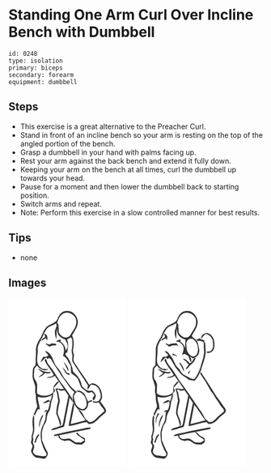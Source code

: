 # Standing One Arm Curl Over Incline Bench with Dumbbell
> 

``` 
id: 0248 
type: isolation 
primary: biceps 
secondary: forearm 
equipment: dumbbell 
``` 

## Steps

 - This exercise is a great alternative to the Preacher Curl.
 - Stand in front of an incline bench so your arm is resting on the top of the angled portion of the bench.
 - Grasp a dumbbell in your hand with palms facing up.
 - Rest your arm against the back bench and extend it fully down.
 - Keeping your arm on the bench at all times, curl the dumbbell up towards your head.
 - Pause for a moment and then lower the dumbbell back to starting position.
 - Switch arms and repeat.
 - Note: Perform this exercise in a slow controlled manner for best results.

## Tips

 - none

## Images

<svg width="175pt" height="250pt" viewBox="0 0 175 250" xmlns="http://www.w3.org/2000/svg">
  <g fill="#FFF">
    <path d="M0 0h175v250H0V0m80.11 21.27c-3.82 2.34-6.1 6.35-7.44 10.51-3.58 7.15-13.01 7.03-17.6 13.15-4.07 4.76-5.08 11.2-8.65 16.26-3.2 4.99-6.09 10.73-5.67 16.82.08 4.42-.07 8.85-.61 13.24.6 2.95.25 5.93-.31 8.85-1.12 1.3-2.47 2.47-3.26 4.01-.74 4.56-1.02 9.23-.86 13.85.84 4.45 2.82 8.6 3.89 13 .62 3.62-.83 7.4.46 10.93 1.22 3.5.25 7.3 1.02 10.89.33 2.84 1.46 5.56 1.64 8.41-1.69 4.08-3.93 7.94-5.48 12.1 1.11.45 2.27.8 3.42 1.15l-1.48-.59c1.36-3.13 2.91-6.16 4.75-9.04.81.3 1.62.6 2.43.89-.09-6.52-2.93-12.57-2.97-19.06 7.06 1.97 14.95 1.63 21.16-2.58-.61 3.13-1.3 6.25-2.47 9.23-1.03-.64-2.07-1.29-3.11-1.91-2.32 1.23-4.65 2.45-6.85 3.9-.32.24-.96.73-1.28.98 3.86.12 7.43-1.26 10.79-3.03-.77 4.68-1.24 9.51-3.4 13.81l-3.05-.66a82.5 82.5 0 0 0-2.45 3.44l4.35-2.43c-1.79 2.93-1.93 6.27-2.06 9.58-.26 6.98-5.43 12.4-6.57 19.17-1.55 5.65-.28 11.5.15 17.21 2.1 5.41 3.45 11.29 7.05 15.97 1.34 1.57.8 5.32-1.72 5.24-4.33.47-8.67-.57-12.93-1.25-2.62-1.13-5.76-3.95-4.27-7.09 1.06-3.05 2.35-6.66.23-9.57-1.53-1.99-.38-4.47-.06-6.65-.68-2.25-1.25-4.67-.24-6.93 2.69-6.72 1.29-14.03 1.28-21.05.01-2.74.74-5.72-.79-8.21-1.98 5.89-1.98 12.17-.99 18.24.85 4.74-.92 9.32-2.04 13.82.35 2.48.22 4.94-.56 7.34-.86 2.19 1.4 3.79 2 5.73.25 3.18-2.32 5.93-1.83 9.1 1.45 4.53 5.05 9.05 10.17 9.25 3.89-.06 8.52 2.85 11.83-.33 1.61-2.42 3.84-5.94 1.87-8.72-2.91-4.67-4.78-9.86-7.02-14.85-1.57-3.29-.61-7.04-1.14-10.53-.55-4.44 1.75-8.49 2.46-12.77 1.61-2.51 3.21-5.06 4.21-7.88.63-2.35.56-4.82 1.19-7.16.6-3.1 2.51-5.68 3.89-8.46 1.73-4.38 1.27-9.28 2.84-13.71 1.14-3.76 2.77-7.62 1.85-11.62l1.21 1.28c-.15-.51-.45-1.52-.6-2.02 3.73-1.01 2.17-5.01.51-7.14 3.04-2.66 5.47-5.89 7.99-9.02 2.27 3.65 4.76 7.15 7.16 10.72-2.89.46-5.82.32-8.62-.54-1.37-.57-2.7.14-3.87.79 1.63 3.32 2.82 6.89 3.04 10.61.07 3 1.76 5.95.69 8.93-1.75 5.5-2.5 11.36-2.43 17.09 2.08 5.49 4.54 10.9 5.31 16.8 1.74 1.04 1.39-1.81 1.58-2.79-.28-5.38-3.83-9.76-4.88-14.91.23-5.5 1.44-10.91 2.85-16.21 1.19-3.36-1.05-6.57-1.2-9.92-.2-3-1.06-5.97-2.99-8.34.77-.31 1.55-.59 2.34-.85 2.29 2.81 6.33 1.97 9.35 1.09 1.83 2.73 3.73 5.41 5.62 8.1-2.07 9.69-3.8 19.45-5.71 29.17-1.31 4.94-1.38 10.16-3.13 14.99-1.03.33-2.09.62-3.15.85-2.03.71-4 1.59-6.08 2.17-2.81.99-6.44 1.1-7.77 4.29 6.66-.5 12.78-3.54 19.17-5.25 2.16-7.23 2.8-14.78 4.6-22.1 1.12-7.09 2.79-14.08 3.89-21.18 1.36 2.2 2.75 4.38 4.37 6.41-.29-2.01-.02-4.29-1.32-6-4.14-6.16-8.16-12.41-12.73-18.26-6.98-8.6-11.68-18.8-18.78-27.31-2.28-3.36-5.62-6.69-5.78-10.9-.6-.48-1.21-.95-1.83-1.4-.23.7-.68 2.09-.9 2.79 3.49 7.55 9.36 13.69 13.26 20.95-2.47 3.21-7.04 2.82-10.58 3.94 4.3 1.46 8.59-.21 12.32-2.36 1.96 2.87 3.96 5.7 6.05 8.48l-2.43.08c-1.95 2.44-4.2 4.69-5.6 7.52-.43 2.56.09 5.17-.19 7.75-1.39 2.43-4.18 3.53-6.64 4.57-5.87 1.71-12.91 1.77-17.7-2.57-.16-4.48.42-8.95.25-13.43-.66-3.03-2.43-5.66-4.07-8.23-1.57-4.84-.11-9.93-.06-14.87 1.21-1.7 2.75-3.13 4.09-4.72 2.49 4.14 6.77 6.64 11.5 7.33 2.21-.19 4.18-1.32 6.21-2.12-2.17.13-4.35.3-6.53.4l-.13-1.68c-.41.43-1.21 1.29-1.61 1.72-4.27-1.81-8.3-5.34-9.08-10.12-1.25-6.25 1.01-12.52.45-18.81-.49-4.84 2.1-9.06 3.88-13.34l.99 1.2c.04-1.51.06-3.03.08-4.54l.69 1.02c2.83-5.56 4.73-11.73 8.92-16.49 3.58-3.58 9.12-3.9 12.87-7.28.22 1.41.46 2.81.72 4.2-1.11 2.98-2.52 5.97-2.69 9.18.13 3.57.92 7.12 2.29 10.42.44-5.47-.19-10.99 1.35-16.34-.13 3.32-.3 6.99 1.73 9.84 2.25 3.67 6.28 5.57 10.16 7.05 1.8 3.83 4.29 7.75 3.06 12.16-.84 1.44-1.65 2.89-2.48 4.34-.36-5.37-2.89-10.86-7.82-13.47.16-1.18.31-2.36.45-3.54-2.04.79-4.06 1.6-6.12 2.34-.08.39-.26 1.16-.34 1.54 4.49-1.13 8.24 2.69 10.27 6.27 1.36 4.7 1.35 9.94-.54 14.5 6.36 2.58 7.8 9.73 11.57 14.74.27 3.57.52 7.14.47 10.71 3.34 2.87 7.63 4.83 9.95 8.72 2.1 4.07 2.95 8.71 5.24 12.69 2.86 2.56 5.9 4.95 8.94 7.29 2.01 1.54 4.56-.05 6.61-.67 1.38 1.38 2.72 2.81 4.01 4.28-.28.76-.85 2.29-1.13 3.05l-.53-.34c-.32.81-.95 2.43-1.26 3.25.43.73.87 1.45 1.31 2.18 1.83-1.11 2.65-2.95 3.18-4.92 1.55-3.85-2.38-6.59-4.4-9.35-3.1.02-6.51.62-9.26-1.22-2.34-1.69-4.71-3.45-6.52-5.71-.88-2.4-1.13-5.01-2.2-7.34-2.18-5.8-6.94-10-11.14-14.33-.2-3.21-1.09-6.3-2.32-9.25-1.74-5.49-4.33-10.8-8.35-14.98-1.54-2.21.78-3.18 2.36-4.19.83-6.22 2.09-12.94-.36-18.95 1.9-.98 3.75-2.06 5.57-3.19.67 1.07 1.34 2.14 2.02 3.21.32 4.72.6 9.51-.52 14.16-.78 2.76-.23 5.58.6 8.26 1.09 3.72-1.54 7.95.84 11.35 7.1 11.73 15.51 22.59 22.38 34.48-.24 1.92-.84 3.84-.64 5.79.19-.01.57-.04.76-.06 1.47-2.37 2.86-4.8 4.4-7.14 3.13.44 6.56.83 8.89 3.24 3.31 2.71 4.3 7.06 5.28 11.02 1 3.72-.28 8.05-3.38 10.41-2.7.94-5.64.19-8.41.05-.55-.66-1.1-1.32-1.66-1.97-1.65.91-3.37 1.67-5.09 2.43-1.82-3.31-3.14-6.85-4.67-10.28-2.48-3.95-7.22-6.58-11.94-5.92a61.8 61.8 0 0 0 1.64 1.99c4.12-.23 7.03 3.16 9.55 5.93 2.4 4.04 3.63 8.85 3.22 13.55-.48 2.89-2.67 6.15-5.96 5.87-3.92-.23-7.28-3.17-9.51-6.23-1.68-4.06-3.26-8.31-3.47-12.74.52-2.28 2.14-4.05 3.42-5.93l.78 1.08c.11-.81.32-2.42.43-3.22l-1.46 1.02c-2.73-2.89-6.01-5.21-8.47-8.35-2.76-3.02-4.56-6.76-7.38-9.74-2.85-3-4.34-6.93-6.54-10.37-3.05-5.73-8.69-9.85-10.43-16.3-2.43-6.25-5.7-14.24-13.29-15.14 1.58 2.06 3.41 3.91 5.25 5.73-1.42 2.98-4.6 2.85-7.48 2.74-1.65 2.56-3.48 5.12-3.83 8.25 2.79-2.38 4.86-5.63 8.27-7.24.59.8 1.19 1.6 1.79 2.4 2.22-3.11 5.21-.38 6.34 2.03 4.05 7.4 9.1 14.18 13.55 21.33 3.16 5.13 7.23 9.6 10.4 14.72 2.54 4.2 6.16 7.55 9.66 10.93-3.66 4.21-2.22 9.84-2.43 14.89 1.14 1.09 2.21 2.23 3.28 3.39-.73-.5-2.18-1.5-2.91-2.01-1.38 6.6-2.88 13.17-3.94 19.83-.77 4.72-2.36 9.3-2.45 14.13 8.95-1.13 17.43-4.57 26.32-6.01 1.62 1.18 2.97 3.91 5.33 2.83 8.37-.77 12.44-8.97 18.75-13.33 2.42-2.03 6.32-4.46 4.46-8.15-2.16-4.22-5.17-8.04-8.18-11.72 1.54-2.64 3.17-5.5 2.69-8.68-.33-7.48-4.14-16.01-12.06-17.91-2.57-1.26-4.91.71-7.03 1.94-4.72-8.28-10.32-16.03-15.9-23.74-2.17-4.35-5.91-7.82-7.4-12.52-.56-3.01 1.56-5.97.46-8.94-.78-2.59-1.67-5.28-.94-8 1.5-6.59 1.42-13.77-1.57-19.95 3.69-6.9 9.5-13.7 8.36-22.08-.82-5.26-4.27-10.1-8.82-12.85-4.25-2.05-9.62-2.11-13.76.25M53.34 53.15c.17 1.67.59 3.29 1.14 4.87-1.86 1.64-5.37 2.69-5.21 5.65 2.02-1.34 4.11-2.58 6.18-3.83.55 1.15 1.12 2.31 1.7 3.45 1.43-3.81.52-8.78-3.81-10.14m2.15 14.18c.05.37.17 1.09.22 1.45 1.6 1.11 3.13 2.32 4.56 3.64 3.41-1.14 6.81-2.5 10.48-1.71l-.12-2.12c-2.91-.85-6.07-1.41-8.84.17-2.18 1.4-4.24-.77-6.3-1.43M81.83 94.9c2.13 4.81 4.87 9.33 6.87 14.2.13-1.73.42-3.61-.61-5.15-1.81-3.18-3.41-6.64-6.26-9.05m-1.71 8.27c1.39 2.56 2.84 5.08 4.27 7.61 1.16 2.57 4.37 2.87 6.64 4.02-.5-1.09-1.01-2.17-1.53-3.24-.67 0-2.03.02-2.7.03-1.95-3.03-3.64-6.3-6.68-8.42m-36.65 1.86c2.49 2.6 5.4 4.73 8.45 6.63-2.46 2.19-5.08 4.19-7.81 6.03 4.09-.76 7.7-3.04 10.28-6.3 2.88.83 5.99 1.29 8.62-.55-1.24-.95-2.68-.95-4.1-.54-2.81-.6-5.69-.98-8.38-2.01-2.31-1.19-4.55-2.52-7.06-3.26m6.12 69.66c-2.82 5.45-5.23 11.42-3.78 17.68.51-2.16.72-4.38 1.11-6.55.96-4.41 3.65-8.18 4.8-12.52-.71.46-1.42.93-2.13 1.39m60.28 19.46c-14.05 2.75-28.09 5.52-42.05 8.71-.06.5-.18 1.51-.23 2.02 2.08-.1 4.15-.35 6.21-.63.31 5.05 5.92 7.35 10.27 7.95.45-.12 1.34-.35 1.79-.46 6.26-2.25 10.17 5.53 16.12 5.67 2.33.02 4.73.39 7.02-.17 1.65-.99 3.17-2.22 4.43-3.66.33-1.7-.03-3.43-.06-5.14-2.07-1.67-4.52-2.7-6.85-3.94-1.63-1.47-3.07-3.16-4.52-4.8-.55.37-1.09.75-1.63 1.14 3.27 4.47 8.63 6.36 12.49 10.18a47.891 47.891 0 0 1-5.61 3.62c-2.49-.23-4.99-.4-7.49-.26-3.15-1.35-5.5-4.03-8.63-5.4-4.15-.98-8.54 1.47-12.59-.36-2.08-.76-2.42-3.2-3.31-4.94 14.74-2.64 29.28-6.21 44.02-8.79 1.62-.05 2.38-1.31 2.98-2.62-4.2-.1-8.31.88-12.36 1.88m-66.03 8.52c-3.16 3.38-4.03 7.95-5.5 12.18.53-.11 1.59-.31 2.12-.41 1.03-4.32 2.87-8.36 5.72-11.78-.58 0-1.75.01-2.34.01z"/>
    <path d="M79.54 24.57c8.02-6.64 22.05 1.16 20.97 11.39.35 7.43-5.26 13.07-8.62 19.16-2.49 4.51-8.99 4.93-12.68 1.73-1.74-1.52-3.44-3.23-4.45-5.34-.69-2.84.52-5.9-.78-8.62 1.35-2.17-.82-4.08-1.7-5.95 1.62-4.49 3.09-9.54 7.26-12.37zM118.36 155.57c1.99-.84 3.97-1.7 5.94-2.56.38.58 1.13 1.72 1.5 2.3 2.8.18 5.72.63 8.42-.42 1.69 4.98 6.37 8.07 8.25 12.95-3.44 3.49-7.69 6.06-10.93 9.75-3.08 3.35-6.84 7.14-11.8 6.55-2.07-1.59-3.93-3.43-5.89-5.14-3.15-4.72-4.48-11.55-10.53-13.48 3.28 5.56 7.13 10.76 10.96 15.94-7.25 2.27-14.72 3.61-22.01 5.73 1.62-9.83 4.35-19.51 5.29-29.44 1.53 2.75 3.54 5.16 5.6 7.51 3.24 1.02 6.91 3.01 10.18.98 3.9-2.04 4.8-6.67 5.02-10.67z"/>
  </g>
  <g fill="#333">
    <path d="M80.11 21.27c4.14-2.36 9.51-2.3 13.76-.25 4.55 2.75 8 7.59 8.82 12.85 1.14 8.38-4.67 15.18-8.36 22.08 2.99 6.18 3.07 13.36 1.57 19.95-.73 2.72.16 5.41.94 8 1.1 2.97-1.02 5.93-.46 8.94 1.49 4.7 5.23 8.17 7.4 12.52 5.58 7.71 11.18 15.46 15.9 23.74 2.12-1.23 4.46-3.2 7.03-1.94 7.92 1.9 11.73 10.43 12.06 17.91.48 3.18-1.15 6.04-2.69 8.68 3.01 3.68 6.02 7.5 8.18 11.72 1.86 3.69-2.04 6.12-4.46 8.15-6.31 4.36-10.38 12.56-18.75 13.33-2.36 1.08-3.71-1.65-5.33-2.83-8.89 1.44-17.37 4.88-26.32 6.01.09-4.83 1.68-9.41 2.45-14.13 1.06-6.66 2.56-13.23 3.94-19.83.73.51 2.18 1.51 2.91 2.01-1.07-1.16-2.14-2.3-3.28-3.39.21-5.05-1.23-10.68 2.43-14.89-3.5-3.38-7.12-6.73-9.66-10.93-3.17-5.12-7.24-9.59-10.4-14.72-4.45-7.15-9.5-13.93-13.55-21.33-1.13-2.41-4.12-5.14-6.34-2.03-.6-.8-1.2-1.6-1.79-2.4-3.41 1.61-5.48 4.86-8.27 7.24.35-3.13 2.18-5.69 3.83-8.25 2.88.11 6.06.24 7.48-2.74-1.84-1.82-3.67-3.67-5.25-5.73 7.59.9 10.86 8.89 13.29 15.14 1.74 6.45 7.38 10.57 10.43 16.3 2.2 3.44 3.69 7.37 6.54 10.37 2.82 2.98 4.62 6.72 7.38 9.74 2.46 3.14 5.74 5.46 8.47 8.35l1.46-1.02c-.11.8-.32 2.41-.43 3.22l-.78-1.08c-1.28 1.88-2.9 3.65-3.42 5.93.21 4.43 1.79 8.68 3.47 12.74 2.23 3.06 5.59 6 9.51 6.23 3.29.28 5.48-2.98 5.96-5.87.41-4.7-.82-9.51-3.22-13.55-2.52-2.77-5.43-6.16-9.55-5.93a61.8 61.8 0 0 1-1.64-1.99c4.72-.66 9.46 1.97 11.94 5.92 1.53 3.43 2.85 6.97 4.67 10.28 1.72-.76 3.44-1.52 5.09-2.43.56.65 1.11 1.31 1.66 1.97 2.77.14 5.71.89 8.41-.05 3.1-2.36 4.38-6.69 3.38-10.41-.98-3.96-1.97-8.31-5.28-11.02-2.33-2.41-5.76-2.8-8.89-3.24-1.54 2.34-2.93 4.77-4.4 7.14-.19.02-.57.05-.76.06-.2-1.95.4-3.87.64-5.79-6.87-11.89-15.28-22.75-22.38-34.48-2.38-3.4.25-7.63-.84-11.35-.83-2.68-1.38-5.5-.6-8.26 1.12-4.65.84-9.44.52-14.16-.68-1.07-1.35-2.14-2.02-3.21-1.82 1.13-3.67 2.21-5.57 3.19 2.45 6.01 1.19 12.73.36 18.95-1.58 1.01-3.9 1.98-2.36 4.19 4.02 4.18 6.61 9.49 8.35 14.98 1.23 2.95 2.12 6.04 2.32 9.25 4.2 4.33 8.96 8.53 11.14 14.33 1.07 2.33 1.32 4.94 2.2 7.34 1.81 2.26 4.18 4.02 6.52 5.71 2.75 1.84 6.16 1.24 9.26 1.22 2.02 2.76 5.95 5.5 4.4 9.35-.53 1.97-1.35 3.81-3.18 4.92-.44-.73-.88-1.45-1.31-2.18.31-.82.94-2.44 1.26-3.25l.53.34c.28-.76.85-2.29 1.13-3.05-1.29-1.47-2.63-2.9-4.01-4.28-2.05.62-4.6 2.21-6.61.67-3.04-2.34-6.08-4.73-8.94-7.29-2.29-3.98-3.14-8.62-5.24-12.69-2.32-3.89-6.61-5.85-9.95-8.72.05-3.57-.2-7.14-.47-10.71-3.77-5.01-5.21-12.16-11.57-14.74 1.89-4.56 1.9-9.8.54-14.5-2.03-3.58-5.78-7.4-10.27-6.27.08-.38.26-1.15.34-1.54 2.06-.74 4.08-1.55 6.12-2.34-.14 1.18-.29 2.36-.45 3.54 4.93 2.61 7.46 8.1 7.82 13.47.83-1.45 1.64-2.9 2.48-4.34 1.23-4.41-1.26-8.33-3.06-12.16-3.88-1.48-7.91-3.38-10.16-7.05-2.03-2.85-1.86-6.52-1.73-9.84-1.54 5.35-.91 10.87-1.35 16.34-1.37-3.3-2.16-6.85-2.29-10.42.17-3.21 1.58-6.2 2.69-9.18-.26-1.39-.5-2.79-.72-4.2-3.75 3.38-9.29 3.7-12.87 7.28-4.19 4.76-6.09 10.93-8.92 16.49l-.69-1.02c-.02 1.51-.04 3.03-.08 4.54l-.99-1.2c-1.78 4.28-4.37 8.5-3.88 13.34.56 6.29-1.7 12.56-.45 18.81.78 4.78 4.81 8.31 9.08 10.12.4-.43 1.2-1.29 1.61-1.72l.13 1.68c2.18-.1 4.36-.27 6.53-.4-2.03.8-4 1.93-6.21 2.12-4.73-.69-9.01-3.19-11.5-7.33-1.34 1.59-2.88 3.02-4.09 4.72-.05 4.94-1.51 10.03.06 14.87 1.64 2.57 3.41 5.2 4.07 8.23.17 4.48-.41 8.95-.25 13.43 4.79 4.34 11.83 4.28 17.7 2.57 2.46-1.04 5.25-2.14 6.64-4.57.28-2.58-.24-5.19.19-7.75 1.4-2.83 3.65-5.08 5.6-7.52l2.43-.08c-2.09-2.78-4.09-5.61-6.05-8.48-3.73 2.15-8.02 3.82-12.32 2.36 3.54-1.12 8.11-.73 10.58-3.94-3.9-7.26-9.77-13.4-13.26-20.95.22-.7.67-2.09.9-2.79.62.45 1.23.92 1.83 1.4.16 4.21 3.5 7.54 5.78 10.9 7.1 8.51 11.8 18.71 18.78 27.31 4.57 5.85 8.59 12.1 12.73 18.26 1.3 1.71 1.03 3.99 1.32 6-1.62-2.03-3.01-4.21-4.37-6.41-1.1 7.1-2.77 14.09-3.89 21.18-1.8 7.32-2.44 14.87-4.6 22.1-6.39 1.71-12.51 4.75-19.17 5.25 1.33-3.19 4.96-3.3 7.77-4.29 2.08-.58 4.05-1.46 6.08-2.17 1.06-.23 2.12-.52 3.15-.85 1.75-4.83 1.82-10.05 3.13-14.99 1.91-9.72 3.64-19.48 5.71-29.17-1.89-2.69-3.79-5.37-5.62-8.1-3.02.88-7.06 1.72-9.35-1.09-.79.26-1.57.54-2.34.85 1.93 2.37 2.79 5.34 2.99 8.34.15 3.35 2.39 6.56 1.2 9.92-1.41 5.3-2.62 10.71-2.85 16.21 1.05 5.15 4.6 9.53 4.88 14.91-.19.98.16 3.83-1.58 2.79-.77-5.9-3.23-11.31-5.31-16.8-.07-5.73.68-11.59 2.43-17.09 1.07-2.98-.62-5.93-.69-8.93-.22-3.72-1.41-7.29-3.04-10.61 1.17-.65 2.5-1.36 3.87-.79 2.8.86 5.73 1 8.62.54-2.4-3.57-4.89-7.07-7.16-10.72-2.52 3.13-4.95 6.36-7.99 9.02 1.66 2.13 3.22 6.13-.51 7.14.15.5.45 1.51.6 2.02l-1.21-1.28c.92 4-.71 7.86-1.85 11.62-1.57 4.43-1.11 9.33-2.84 13.71-1.38 2.78-3.29 5.36-3.89 8.46-.63 2.34-.56 4.81-1.19 7.16-1 2.82-2.6 5.37-4.21 7.88-.71 4.28-3.01 8.33-2.46 12.77.53 3.49-.43 7.24 1.14 10.53 2.24 4.99 4.11 10.18 7.02 14.85 1.97 2.78-.26 6.3-1.87 8.72-3.31 3.18-7.94.27-11.83.33-5.12-.2-8.72-4.72-10.17-9.25-.49-3.17 2.08-5.92 1.83-9.1-.6-1.94-2.86-3.54-2-5.73.78-2.4.91-4.86.56-7.34 1.12-4.5 2.89-9.08 2.04-13.82-.99-6.07-.99-12.35.99-18.24 1.53 2.49.8 5.47.79 8.21.01 7.02 1.41 14.33-1.28 21.05-1.01 2.26-.44 4.68.24 6.93-.32 2.18-1.47 4.66.06 6.65 2.12 2.91.83 6.52-.23 9.57-1.49 3.14 1.65 5.96 4.27 7.09 4.26.68 8.6 1.72 12.93 1.25 2.52.08 3.06-3.67 1.72-5.24-3.6-4.68-4.95-10.56-7.05-15.97-.43-5.71-1.7-11.56-.15-17.21 1.14-6.77 6.31-12.19 6.57-19.17.13-3.31.27-6.65 2.06-9.58l-4.35 2.43a82.5 82.5 0 0 1 2.45-3.44l3.05.66c2.16-4.3 2.63-9.13 3.4-13.81-3.36 1.77-6.93 3.15-10.79 3.03.32-.25.96-.74 1.28-.98 2.2-1.45 4.53-2.67 6.85-3.9 1.04.62 2.08 1.27 3.11 1.91 1.17-2.98 1.86-6.1 2.47-9.23-6.21 4.21-14.1 4.55-21.16 2.58.04 6.49 2.88 12.54 2.97 19.06-.81-.29-1.62-.59-2.43-.89-1.84 2.88-3.39 5.91-4.75 9.04l1.48.59c-1.15-.35-2.31-.7-3.42-1.15 1.55-4.16 3.79-8.02 5.48-12.1-.18-2.85-1.31-5.57-1.64-8.41-.77-3.59.2-7.39-1.02-10.89-1.29-3.53.16-7.31-.46-10.93-1.07-4.4-3.05-8.55-3.89-13-.16-4.62.12-9.29.86-13.85.79-1.54 2.14-2.71 3.26-4.01.56-2.92.91-5.9.31-8.85.54-4.39.69-8.82.61-13.24-.42-6.09 2.47-11.83 5.67-16.82 3.57-5.06 4.58-11.5 8.65-16.26 4.59-6.12 14.02-6 17.6-13.15 1.34-4.16 3.62-8.17 7.44-10.51m-.57 3.3c-4.17 2.83-5.64 7.88-7.26 12.37.88 1.87 3.05 3.78 1.7 5.95 1.3 2.72.09 5.78.78 8.62 1.01 2.11 2.71 3.82 4.45 5.34 3.69 3.2 10.19 2.78 12.68-1.73 3.36-6.09 8.97-11.73 8.62-19.16 1.08-10.23-12.95-18.03-20.97-11.39m38.82 131c-.22 4-1.12 8.63-5.02 10.67-3.27 2.03-6.94.04-10.18-.98-2.06-2.35-4.07-4.76-5.6-7.51-.94 9.93-3.67 19.61-5.29 29.44 7.29-2.12 14.76-3.46 22.01-5.73-3.83-5.18-7.68-10.38-10.96-15.94 6.05 1.93 7.38 8.76 10.53 13.48 1.96 1.71 3.82 3.55 5.89 5.14 4.96.59 8.72-3.2 11.8-6.55 3.24-3.69 7.49-6.26 10.93-9.75-1.88-4.88-6.56-7.97-8.25-12.95-2.7 1.05-5.62.6-8.42.42-.37-.58-1.12-1.72-1.5-2.3-1.97.86-3.95 1.72-5.94 2.56z"/>
    <path d="M53.34 53.15c4.33 1.36 5.24 6.33 3.81 10.14-.58-1.14-1.15-2.3-1.7-3.45-2.07 1.25-4.16 2.49-6.18 3.83-.16-2.96 3.35-4.01 5.21-5.65-.55-1.58-.97-3.2-1.14-4.87zM55.49 67.33c2.06.66 4.12 2.83 6.3 1.43 2.77-1.58 5.93-1.02 8.84-.17l.12 2.12c-3.67-.79-7.07.57-10.48 1.71a42.051 42.051 0 0 0-4.56-3.64c-.05-.36-.17-1.08-.22-1.45zM81.83 94.9c2.85 2.41 4.45 5.87 6.26 9.05 1.03 1.54.74 3.42.61 5.15-2-4.87-4.74-9.39-6.87-14.2zM80.12 103.17c3.04 2.12 4.73 5.39 6.68 8.42.67-.01 2.03-.03 2.7-.03.52 1.07 1.03 2.15 1.53 3.24-2.27-1.15-5.48-1.45-6.64-4.02-1.43-2.53-2.88-5.05-4.27-7.61zM43.47 105.03c2.51.74 4.75 2.07 7.06 3.26 2.69 1.03 5.57 1.41 8.38 2.01 1.42-.41 2.86-.41 4.1.54-2.63 1.84-5.74 1.38-8.62.55-2.58 3.26-6.19 5.54-10.28 6.3 2.73-1.84 5.35-3.84 7.81-6.03-3.05-1.9-5.96-4.03-8.45-6.63zM49.59 174.69c.71-.46 1.42-.93 2.13-1.39-1.15 4.34-3.84 8.11-4.8 12.52-.39 2.17-.6 4.39-1.11 6.55-1.45-6.26.96-12.23 3.78-17.68zM109.87 194.15c4.05-1 8.16-1.98 12.36-1.88-.6 1.31-1.36 2.57-2.98 2.62-14.74 2.58-29.28 6.15-44.02 8.79.89 1.74 1.23 4.18 3.31 4.94 4.05 1.83 8.44-.62 12.59.36 3.13 1.37 5.48 4.05 8.63 5.4 2.5-.14 5 .03 7.49.26 1.96-1.07 3.82-2.29 5.61-3.62-3.86-3.82-9.22-5.71-12.49-10.18.54-.39 1.08-.77 1.63-1.14 1.45 1.64 2.89 3.33 4.52 4.8 2.33 1.24 4.78 2.27 6.85 3.94.03 1.71.39 3.44.06 5.14-1.26 1.44-2.78 2.67-4.43 3.66-2.29.56-4.69.19-7.02.17-5.95-.14-9.86-7.92-16.12-5.67-.45.11-1.34.34-1.79.46-4.35-.6-9.96-2.9-10.27-7.95-2.06.28-4.13.53-6.21.63.05-.51.17-1.52.23-2.02 13.96-3.19 28-5.96 42.05-8.71zM43.84 202.67c.59 0 1.76-.01 2.34-.01-2.85 3.42-4.69 7.46-5.72 11.78-.53.1-1.59.3-2.12.41 1.47-4.23 2.34-8.8 5.5-12.18z"/>
  </g>
</svg>

<svg width="175pt" height="250pt" viewBox="0 0 175 250" xmlns="http://www.w3.org/2000/svg">
  <g fill="#FFF">
    <path d="M0 0h175v250H0V0m72.7 31.73c-3.56 7.21-13.05 7.05-17.65 13.22-4.04 4.65-4.97 11-8.47 15.97-2.66 3.9-4.66 8.28-5.71 12.89-.21 8.7-.37 17.41-.82 26.09-1.51 1.79-3.89 3.35-3.79 5.97-.36 4.37-.95 8.8-.41 13.17 1.07 3.73 2.45 7.37 3.55 11.1 1.11 3.85-.79 7.98.67 11.76 1.02 2.63.49 5.49.71 8.23.14 3.72 1.44 7.25 1.99 10.9-1.54 3.9-3.73 7.54-5.26 11.46.45.83.9 1.65 1.36 2.46 1.29-3.51 2.93-6.89 5.01-10 .83.24 1.65.49 2.48.73-.51-3.87-.63-7.84-1.95-11.55-.88-2.4-1-4.97-.98-7.5 7.05 1.97 14.94 1.67 21.17-2.56-.63 3.2-1.46 6.35-2.58 9.41-.95-.75-1.83-1.71-3.09-1.93-2.42.92-4.65 2.28-6.76 3.76-.34.22-1.02.67-1.36.89 3.4-.04 7.03-.3 9.53-2.97 1.73 4.39-.3 9.29-1.91 13.45-.3.01-.88.05-1.17.06l-.53-.25c-2.01-.26-2.92 1.83-4.07 3.06 1.04-.27 2.08-.52 3.13-.76l.48.16c-1.81 4.4-.57 9.42-2.48 13.83-2.16 4.98-5.03 9.79-5.71 15.28-.88 3.51-.11 7.11.09 10.65-.08 6.09 3.18 11.5 5.15 17.11 1.58 2.51 4.72 5.58 1.89 8.48-4.08 1.06-8.21-.27-12.29-.63-1.99-.06-3.8-1.13-5.07-2.61-4.17-3.87 2.7-9.27-.49-13.64-1.85-2.19-1.05-4.95-.41-7.44-2.57-5.03 1.75-9.83 1.32-14.96.29-6.22-.99-12.46.14-18.65-.44-.8-.89-1.59-1.35-2.37-1.86 5.84-1.89 12.04-.91 18.05.79 4.74-.77 9.41-2.18 13.86.87 3.07.03 6.08-.82 9.04.77 1.01 1.5 2.06 2.17 3.15 1.21 3.68-2.73 6.99-1.38 10.64 1.56 3.88 4.51 7.86 8.96 8.43 2.72.24 5.41.71 8.08 1.25 4.83.94 7.61-4.84 7.32-8.79-3.34-5.62-5.77-11.7-8.29-17.72-.64-2.93-.17-6-.56-8.97-.61-4.48 1.78-8.56 2.45-12.88 2.11-3.38 4.62-6.87 4.74-11 .23-3.62 1.37-7.17 3.34-10.22 3.36-4.91 2.13-11.26 4.26-16.62.9-3.45 2.99-7.18 1.16-10.7.55.18 1.65.55 2.2.74l-1.98-1.18c4.45-.75 3.49-5.36 1.28-7.75 3.26-2.44 5.49-5.89 8.09-8.96 2.25 3.6 4.66 7.09 7.14 10.53-4.17 1.95-8.61-2-12.48.4 2.99 5.42 3.04 11.69 4.13 17.61-1.76 5.9-2.71 11.98-2.97 18.14.3 2.95 2.1 5.42 3.05 8.15 1.18 3.57 2.07 7.23 2.84 10.92-3.22 1.29-6.56 2.22-9.88 3.18-1.68.35-3.04 1.43-3.48 3.16 5.32-.35 10.14-2.84 15.26-4.07 1.26-.48 2.81-.66 3.72-1.75 1.53-4.33 2.09-8.93 2.86-13.44 2-9.75 3.86-19.51 5.56-29.31 1.72 2.71 3.53 5.37 5.2 8.12-1.52 5.28-2.21 10.76-3.45 16.12-.69 6.1-2.9 11.95-3.08 18.11 8.95-1.31 17.48-4.71 26.42-6.09 1.05 1.04 2.1 2.09 3.26 3.02 5.82.03 10.66-3.55 14.31-7.74 3.05-3.66 7.32-6.01 10.48-9.55 1.71-1.78.5-4.56-.58-6.36-3.36-4.63-6.43-9.47-9.97-13.97-4.56-5.62-7.78-12.15-11.96-18.03-4.12-7.26-9.36-13.82-13.44-21.09-.52.52-1.03 1.04-1.54 1.57 2.83 4.39 5.63 8.79 8.61 13.08 2.54 4.67 5.14 9.3 7.88 13.86 3.05 2.82 4.71 6.73 6.82 10.24 3.25 3.62 5.33 8.06 8.16 11.99 1.88 1.89 3.96 3.94 4.19 6.77-2.6 3.42-6.63 5.35-9.47 8.56a49.98 49.98 0 0 1-7.73 7.02c-1.73.21-3.46.71-5.21.58-1.99-1.62-3.83-3.43-5.78-5.09-1.75-3.19-3.43-6.43-5.34-9.53-9.17-12.61-17.37-25.89-26.64-38.44-6.92-8.32-11.63-18.17-18.25-26.7-2.74-3.17-5.02-6.71-7.01-10.39-.01-.55-.02-1.64-.03-2.19-.64-.45-1.28-.88-1.93-1.31-.23.68-.69 2.02-.92 2.69 3.68 7.54 9.19 13.96 13.59 21.07-2.86 2.78-7.03 2.92-10.69 3.84 4.22 1.6 8.48-.23 12.12-2.35 1.97 2.89 4 5.75 6.11 8.54-.62.01-1.85.02-2.46.03-1.94 2.45-4.2 4.7-5.61 7.52-.48 2.57.14 5.19-.21 7.77-1.42 2.39-4.15 3.54-6.6 4.57-5.88 1.66-12.93 1.78-17.71-2.59-.16-4.48.45-8.97.24-13.46-.81-2.8-1.87-5.72-4.11-7.72-1.41-5.11.01-10.29-.12-15.47 1.44-1.46 2.82-2.98 4.14-4.56 2.55 4.09 6.78 6.59 11.5 7.31 2.22-.09 4.17-1.31 6.2-2.09-2.31-.23-5.65 1.47-7.05-1.07l-.99 1.47c-3.45-1.21-6.33-3.74-8.2-6.86-2.17-4.78-1.36-10.14-.78-15.18.53-3.93-.2-7.94.59-11.85.9-2.94 2.39-5.66 3.58-8.49l.86 1.37c.06-1.53.1-3.06.13-4.6l.69.99c2.84-5.53 4.71-11.69 8.89-16.44 3.61-3.65 9.27-3.87 12.99-7.39 1.54 4.48-1.47 8.4-2.06 12.72-.06 3.72.79 7.45 2.12 10.91.77-5.35-.12-10.82 1.54-16.08-.21 3.36-.33 7.06 1.73 9.92 2.34 3.75 6.52 5.65 10.52 7.11.18 4.33-.6 8.62-.46 12.96-1.13-4.17-3.17-8.03-7.16-10.05.14-1.18.28-2.37.4-3.56-2.03.8-4.07 1.61-6.12 2.36-.06.41-.19 1.21-.26 1.62 4.08-1.31 7.34 2.12 9.61 5.04 2.8 4.52.37 9.72-1.08 14.24 1.29-.21 2.34-1.01 3.49-1.58 1.79.75 3.42 1.82 5.19 2.63 2.47 2.88 2.11 7.24 4.91 9.81.73-3.2-.1-6.48-2.41-8.86 1.48 1 2.95 2 4.42 3.03 4.31-.6 8.45-3.35 9.47-7.78 1.87-4.74-.91-9.41-1.4-14.11-.66-4.24-4.27-7.14-7.78-9.16-.43-.84-.86-1.68-1.28-2.52 3.05-5.88 7.63-11.32 8.48-18.1.89-6.14-2.41-12.16-7.12-15.9-3.48-2.77-8.33-3.11-12.54-2.15-5.38 1.53-8.82 6.6-10.35 11.73M108 61.19c1.93-2.85 4.15-5.5 6.83-7.67 5.03 1.18 9.57 4.97 10.41 10.26.47 4.78 1.68 10.49-2.21 14.24-1.51 2.24-4.35 1.63-6.64 1.64.07.49.22 1.47.29 1.96 5.15 1.19 9.9-2.74 10.8-7.69.72-6.25.33-13.4-4.28-18.18-2.45-2.11-5.69-4.5-9.08-3.13a7.774 7.774 0 0 0-6.12 8.57m-54.64-7.88c.1 1.64.49 3.2 1.18 4.69-1.82 1.64-5.63 2.69-5.15 5.69 1.98-1.41 4.06-2.65 6.13-3.9.36.85 1.1 2.55 1.46 3.4.42-1.71.74-3.45 1.07-5.18-1.34-1.76-2.1-4.41-4.69-4.7m47.75 8.62c.44.55 1.33 1.65 1.77 2.19 2.97-1.3 5.66.66 8.55 1.13.97 3.49.32 7.19.66 10.76 1.18 8.1-1.86 15.95-4.14 23.59-1.27 5.11-3.11 10.1-5.83 14.61-1.43 2.31-2.54 5.11-5.09 6.41-2.61-.14-5.05-1.29-7.26-2.6-3.48-2.13-7.61-3.32-10.38-6.46-1.7-1.75-2.21-4.28-3.85-6.05-6.9-5.03-7.91-14.4-13.5-20.52-2.08-2.67-4.12-6.36-8.13-5.76 1.55 1.89 3.3 3.59 5.11 5.22-.84 3.42-4.53 3.08-7.33 2.99-1.59 2.52-3.54 5-3.71 8.11 2.9-2.16 4.67-5.71 8.22-7.01.56.79 1.12 1.58 1.69 2.37.59-.41 1.78-1.23 2.38-1.64 3.64 1.78 4.94 6.12 7.09 9.31 2.65 5.44 7.09 9.63 10.62 14.47 3.87 3.07 8.18 5.62 12.1 8.66 2.63.51 5.33.67 7.92 1.42 4.26-3.99 6.68-9.35 9.29-14.46 2.58-9.16 6.66-17.97 7.51-27.54-.51-4.98-.18-10-.84-14.97l-1.18.86c-.01-1.2-.03-2.4-.05-3.59-1.99-1.05-4.01-2.09-6.27-2.36l.05-1.03c-1.79.65-3.59 1.31-5.4 1.89m-45.55 5.38l.12 1.56c1.63.93 3.13 2.07 4.36 3.5 2.1-.2 3.97-1.24 5.96-1.84 1.92-.16 3.85-.05 5.78-.21.74.45 1.49.89 2.24 1.34-.6-1.78-1.61-3.36-3.05-4.57-2.97 1.19-6.34-.01-9.17 1.66-2.15 1.49-4.21-.74-6.24-1.44m9.59 17.35c2.58.81 5.15 1.63 7.8 2.16-2.07-1.89-4.56-3.2-7.15-4.22-.16.51-.49 1.54-.65 2.06m15.75 5.6c1.4 2.2 4.03 3.1 5.59 5.14 1.03 1.27 2.03 2.55 3.16 3.73-1.87 2.04-3.56 4.28-4.65 6.84 3.73-.35 4.71-4.63 7.48-6.55 3.44-2.65 6.42-6.01 7.39-10.39-.66.16-1.97.48-2.62.63-1.51 2.8-2.73 6.53-6.18 7.44-2.84-2.98-5.72-6.44-10.17-6.84m-5.57 6.5c3.16 3.68 4.85 8.14 6.98 12.41.9-4.85-2.66-8.99-5.13-12.8-.46.1-1.38.29-1.85.39m-31.83 8.43c2.47 2.44 5.23 4.58 8.32 6.18-2.17 2.52-4.86 4.49-7.7 6.18 4.34-.29 7.52-3.33 10.55-6.11 2.77.8 5.65 1.28 8.17-.51-1.02-1.43-2.45-1.17-3.84-.6-2.82-.62-5.72-1.01-8.44-2-2.29-1.18-4.46-2.69-7.06-3.14m48.43 2.64c-1.03 1.52-5.27 3.09-2 4.87.73-1.6 1.42-3.21 2-4.87m-48.15 63.41c-1 2.25-1.95 4.53-2.87 6.82-.45 2.99-.28 6.02.06 9.02.4-2.37.68-4.76.72-7.17 1.05-2.97 2.59-5.73 4.23-8.4-.53-.07-1.6-.21-2.14-.27m2.04 21.02c.83-3.34.73-6.9 2.25-10.06 1.1-3.06 3.29-5.79 3.39-9.15-4.74 5.01-6.95 12.4-5.64 19.21m64.06 1.88c-8.92 1.76-17.88 3.4-26.73 5.49-5.4 1.18-11.25 1.43-16.13 4.22.47.31 1.4.91 1.87 1.22 1.69-.32 3.38-.63 5.07-.92-.14 5.15 5.85 7.47 10.14 8.05.44-.11 1.32-.34 1.76-.46 6.24-2.24 10.13 5.48 16.05 5.67 2.36.03 4.79.38 7.12-.17 2.08-1.52 5.5-3.17 4.53-6.32.2-4-4.3-4.83-7.01-6.39-2.07-2.09-4.1-4.23-6.45-6.02 6.04-.91 11.95-2.47 17.99-3.36 1.6-.46 4.32-.39 3.84-2.99-4.09.11-8.09.99-12.05 1.98m-66.05 8.57c-3.23 3.33-3.94 7.95-5.57 12.1.55-.09 1.66-.26 2.21-.34.94-4.38 3-8.31 5.62-11.9-.57.03-1.69.1-2.26.14z"/>
    <path d="M79.59 24.54c6.04-4.96 15.67-1.76 19.29 4.62 2.47 3.29 1.63 7.7 1.16 11.48-1.59 4.84-4.85 8.9-7.38 13.28-1.59 2.69-4.15 5.52-7.61 4.92-4.21.38-7.31-3-9.59-6.06-2.33-2.87.68-7.14-1.86-9.82 2.21-1.92-.45-4.06-1.32-5.97 1.61-4.53 3.1-9.62 7.31-12.45zM90.2 61.25c1.94-1.25 4.42-.65 6.33.33 3.12 2.73 5.82 6.31 6.33 10.55 1.02 4.99.77 11.61-4.23 14.4-4.01 1.7-7.42-1.63-9.6-4.59-3.02-3.59-2.5-8.61-3.05-12.97-.47-3.23 1.47-6.19 4.22-7.72zM71.49 136.59c.87-.28 1.75-.5 2.65-.67 2.36 2.51 6.21 1.93 9.1.82 1.89 2.75 3.79 5.49 5.71 8.22-2.64 12.3-4.85 24.69-7.21 37.05-.78 3.02-.19 7.85-4.45 8.16 2.22-6.93-2.9-12.76-4.32-19.16.26-5.78 1.58-11.46 3.08-17.04.54-1.63-.12-3.26-.55-4.82-1.39-4.18-.52-9.22-4.01-12.56zM97.88 158.59c6.04 7.19 10.54 15.52 16.39 22.87-7.23 2.28-14.7 3.59-21.96 5.71 1.78-9.54 3.68-19.06 5.57-28.58zM75.46 203.61c7.92-1.14 15.62-3.36 23.52-4.6 2.31 2.37 4.08 5.38 7.06 7.01 2.46 1.37 4.75 3.03 6.78 4.99a36.985 36.985 0 0 1-5.65 3.64c-2.42-.25-4.85-.43-7.28-.26-3.48-1.24-5.79-4.52-9.34-5.55-4.7-.52-10.16 2.11-14.11-1.66-.32-1.2-.64-2.39-.98-3.57z"/>
  </g>
  <g fill="#333">
    <path d="M72.7 31.73c1.53-5.13 4.97-10.2 10.35-11.73 4.21-.96 9.06-.62 12.54 2.15 4.71 3.74 8.01 9.76 7.12 15.9-.85 6.78-5.43 12.22-8.48 18.1.42.84.85 1.68 1.28 2.52 3.51 2.02 7.12 4.92 7.78 9.16.49 4.7 3.27 9.37 1.4 14.11-1.02 4.43-5.16 7.18-9.47 7.78-1.47-1.03-2.94-2.03-4.42-3.03 2.31 2.38 3.14 5.66 2.41 8.86-2.8-2.57-2.44-6.93-4.91-9.81-1.77-.81-3.4-1.88-5.19-2.63-1.15.57-2.2 1.37-3.49 1.58 1.45-4.52 3.88-9.72 1.08-14.24-2.27-2.92-5.53-6.35-9.61-5.04.07-.41.2-1.21.26-1.62 2.05-.75 4.09-1.56 6.12-2.36-.12 1.19-.26 2.38-.4 3.56 3.99 2.02 6.03 5.88 7.16 10.05-.14-4.34.64-8.63.46-12.96-4-1.46-8.18-3.36-10.52-7.11-2.06-2.86-1.94-6.56-1.73-9.92-1.66 5.26-.77 10.73-1.54 16.08-1.33-3.46-2.18-7.19-2.12-10.91.59-4.32 3.6-8.24 2.06-12.72-3.72 3.52-9.38 3.74-12.99 7.39-4.18 4.75-6.05 10.91-8.89 16.44l-.69-.99c-.03 1.54-.07 3.07-.13 4.6l-.86-1.37c-1.19 2.83-2.68 5.55-3.58 8.49-.79 3.91-.06 7.92-.59 11.85-.58 5.04-1.39 10.4.78 15.18 1.87 3.12 4.75 5.65 8.2 6.86l.99-1.47c1.4 2.54 4.74.84 7.05 1.07-2.03.78-3.98 2-6.2 2.09-4.72-.72-8.95-3.22-11.5-7.31-1.32 1.58-2.7 3.1-4.14 4.56.13 5.18-1.29 10.36.12 15.47 2.24 2 3.3 4.92 4.11 7.72.21 4.49-.4 8.98-.24 13.46 4.78 4.37 11.83 4.25 17.71 2.59 2.45-1.03 5.18-2.18 6.6-4.57.35-2.58-.27-5.2.21-7.77 1.41-2.82 3.67-5.07 5.61-7.52.61-.01 1.84-.02 2.46-.03-2.11-2.79-4.14-5.65-6.11-8.54-3.64 2.12-7.9 3.95-12.12 2.35 3.66-.92 7.83-1.06 10.69-3.84-4.4-7.11-9.91-13.53-13.59-21.07.23-.67.69-2.01.92-2.69.65.43 1.29.86 1.93 1.31.01.55.02 1.64.03 2.19 1.99 3.68 4.27 7.22 7.01 10.39 6.62 8.53 11.33 18.38 18.25 26.7 9.27 12.55 17.47 25.83 26.64 38.44 1.91 3.1 3.59 6.34 5.34 9.53 1.95 1.66 3.79 3.47 5.78 5.09 1.75.13 3.48-.37 5.21-.58a49.98 49.98 0 0 0 7.73-7.02c2.84-3.21 6.87-5.14 9.47-8.56-.23-2.83-2.31-4.88-4.19-6.77-2.83-3.93-4.91-8.37-8.16-11.99-2.11-3.51-3.77-7.42-6.82-10.24-2.74-4.56-5.34-9.19-7.88-13.86-2.98-4.29-5.78-8.69-8.61-13.08.51-.53 1.02-1.05 1.54-1.57 4.08 7.27 9.32 13.83 13.44 21.09 4.18 5.88 7.4 12.41 11.96 18.03 3.54 4.5 6.61 9.34 9.97 13.97 1.08 1.8 2.29 4.58.58 6.36-3.16 3.54-7.43 5.89-10.48 9.55-3.65 4.19-8.49 7.77-14.31 7.74-1.16-.93-2.21-1.98-3.26-3.02-8.94 1.38-17.47 4.78-26.42 6.09.18-6.16 2.39-12.01 3.08-18.11 1.24-5.36 1.93-10.84 3.45-16.12-1.67-2.75-3.48-5.41-5.2-8.12-1.7 9.8-3.56 19.56-5.56 29.31-.77 4.51-1.33 9.11-2.86 13.44-.91 1.09-2.46 1.27-3.72 1.75-5.12 1.23-9.94 3.72-15.26 4.07.44-1.73 1.8-2.81 3.48-3.16 3.32-.96 6.66-1.89 9.88-3.18-.77-3.69-1.66-7.35-2.84-10.92-.95-2.73-2.75-5.2-3.05-8.15.26-6.16 1.21-12.24 2.97-18.14-1.09-5.92-1.14-12.19-4.13-17.61 3.87-2.4 8.31 1.55 12.48-.4-2.48-3.44-4.89-6.93-7.14-10.53-2.6 3.07-4.83 6.52-8.09 8.96 2.21 2.39 3.17 7-1.28 7.75l1.98 1.18c-.55-.19-1.65-.56-2.2-.74 1.83 3.52-.26 7.25-1.16 10.7-2.13 5.36-.9 11.71-4.26 16.62-1.97 3.05-3.11 6.6-3.34 10.22-.12 4.13-2.63 7.62-4.74 11-.67 4.32-3.06 8.4-2.45 12.88.39 2.97-.08 6.04.56 8.97 2.52 6.02 4.95 12.1 8.29 17.72.29 3.95-2.49 9.73-7.32 8.79-2.67-.54-5.36-1.01-8.08-1.25-4.45-.57-7.4-4.55-8.96-8.43-1.35-3.65 2.59-6.96 1.38-10.64-.67-1.09-1.4-2.14-2.17-3.15.85-2.96 1.69-5.97.82-9.04 1.41-4.45 2.97-9.12 2.18-13.86-.98-6.01-.95-12.21.91-18.05.46.78.91 1.57 1.35 2.37-1.13 6.19.15 12.43-.14 18.65.43 5.13-3.89 9.93-1.32 14.96-.64 2.49-1.44 5.25.41 7.44 3.19 4.37-3.68 9.77.49 13.64 1.27 1.48 3.08 2.55 5.07 2.61 4.08.36 8.21 1.69 12.29.63 2.83-2.9-.31-5.97-1.89-8.48-1.97-5.61-5.23-11.02-5.15-17.11-.2-3.54-.97-7.14-.09-10.65.68-5.49 3.55-10.3 5.71-15.28 1.91-4.41.67-9.43 2.48-13.83l-.48-.16c-1.05.24-2.09.49-3.13.76 1.15-1.23 2.06-3.32 4.07-3.06l.53.25c.29-.01.87-.05 1.17-.06 1.61-4.16 3.64-9.06 1.91-13.45-2.5 2.67-6.13 2.93-9.53 2.97.34-.22 1.02-.67 1.36-.89 2.11-1.48 4.34-2.84 6.76-3.76 1.26.22 2.14 1.18 3.09 1.93 1.12-3.06 1.95-6.21 2.58-9.41-6.23 4.23-14.12 4.53-21.17 2.56-.02 2.53.1 5.1.98 7.5 1.32 3.71 1.44 7.68 1.95 11.55-.83-.24-1.65-.49-2.48-.73-2.08 3.11-3.72 6.49-5.01 10-.46-.81-.91-1.63-1.36-2.46 1.53-3.92 3.72-7.56 5.26-11.46-.55-3.65-1.85-7.18-1.99-10.9-.22-2.74.31-5.6-.71-8.23-1.46-3.78.44-7.91-.67-11.76-1.1-3.73-2.48-7.37-3.55-11.1-.54-4.37.05-8.8.41-13.17-.1-2.62 2.28-4.18 3.79-5.97.45-8.68.61-17.39.82-26.09 1.05-4.61 3.05-8.99 5.71-12.89 3.5-4.97 4.43-11.32 8.47-15.97 4.6-6.17 14.09-6.01 17.65-13.22m6.89-7.19c-4.21 2.83-5.7 7.92-7.31 12.45.87 1.91 3.53 4.05 1.32 5.97 2.54 2.68-.47 6.95 1.86 9.82 2.28 3.06 5.38 6.44 9.59 6.06 3.46.6 6.02-2.23 7.61-4.92 2.53-4.38 5.79-8.44 7.38-13.28.47-3.78 1.31-8.19-1.16-11.48-3.62-6.38-13.25-9.58-19.29-4.62M90.2 61.25c-2.75 1.53-4.69 4.49-4.22 7.72.55 4.36.03 9.38 3.05 12.97 2.18 2.96 5.59 6.29 9.6 4.59 5-2.79 5.25-9.41 4.23-14.4-.51-4.24-3.21-7.82-6.33-10.55-1.91-.98-4.39-1.58-6.33-.33m-18.71 75.34c3.49 3.34 2.62 8.38 4.01 12.56.43 1.56 1.09 3.19.55 4.82-1.5 5.58-2.82 11.26-3.08 17.04 1.42 6.4 6.54 12.23 4.32 19.16 4.26-.31 3.67-5.14 4.45-8.16 2.36-12.36 4.57-24.75 7.21-37.05-1.92-2.73-3.82-5.47-5.71-8.22-2.89 1.11-6.74 1.69-9.1-.82-.9.17-1.78.39-2.65.67m26.39 22c-1.89 9.52-3.79 19.04-5.57 28.58 7.26-2.12 14.73-3.43 21.96-5.71-5.85-7.35-10.35-15.68-16.39-22.87z"/>
    <path d="M108 61.19a7.774 7.774 0 0 1 6.12-8.57c3.39-1.37 6.63 1.02 9.08 3.13 4.61 4.78 5 11.93 4.28 18.18-.9 4.95-5.65 8.88-10.8 7.69-.07-.49-.22-1.47-.29-1.96 2.29-.01 5.13.6 6.64-1.64 3.89-3.75 2.68-9.46 2.21-14.24-.84-5.29-5.38-9.08-10.41-10.26-2.68 2.17-4.9 4.82-6.83 7.67zM53.36 53.31c2.59.29 3.35 2.94 4.69 4.7-.33 1.73-.65 3.47-1.07 5.18-.36-.85-1.1-2.55-1.46-3.4-2.07 1.25-4.15 2.49-6.13 3.9-.48-3 3.33-4.05 5.15-5.69a12.92 12.92 0 0 1-1.18-4.69z"/>
    <path d="M101.11 61.93c1.81-.58 3.61-1.24 5.4-1.89l-.05 1.03c2.26.27 4.28 1.31 6.27 2.36.02 1.19.04 2.39.05 3.59l1.18-.86c.66 4.97.33 9.99.84 14.97-.85 9.57-4.93 18.38-7.51 27.54-2.61 5.11-5.03 10.47-9.29 14.46-2.59-.75-5.29-.91-7.92-1.42-3.92-3.04-8.23-5.59-12.1-8.66-3.53-4.84-7.97-9.03-10.62-14.47-2.15-3.19-3.45-7.53-7.09-9.31-.6.41-1.79 1.23-2.38 1.64-.57-.79-1.13-1.58-1.69-2.37-3.55 1.3-5.32 4.85-8.22 7.01.17-3.11 2.12-5.59 3.71-8.11 2.8.09 6.49.43 7.33-2.99-1.81-1.63-3.56-3.33-5.11-5.22 4.01-.6 6.05 3.09 8.13 5.76 5.59 6.12 6.6 15.49 13.5 20.52 1.64 1.77 2.15 4.3 3.85 6.05 2.77 3.14 6.9 4.33 10.38 6.46 2.21 1.31 4.65 2.46 7.26 2.6 2.55-1.3 3.66-4.1 5.09-6.41 2.72-4.51 4.56-9.5 5.83-14.61 2.28-7.64 5.32-15.49 4.14-23.59-.34-3.57.31-7.27-.66-10.76-2.89-.47-5.58-2.43-8.55-1.13-.44-.54-1.33-1.64-1.77-2.19zM55.56 67.31c2.03.7 4.09 2.93 6.24 1.44 2.83-1.67 6.2-.47 9.17-1.66 1.44 1.21 2.45 2.79 3.05 4.57-.75-.45-1.5-.89-2.24-1.34-1.93.16-3.86.05-5.78.21-1.99.6-3.86 1.64-5.96 1.84-1.23-1.43-2.73-2.57-4.36-3.5l-.12-1.56z"/>
    <path d="M65.15 84.66c.16-.52.49-1.55.65-2.06 2.59 1.02 5.08 2.33 7.15 4.22-2.65-.53-5.22-1.35-7.8-2.16zM80.9 90.26c4.45.4 7.33 3.86 10.17 6.84 3.45-.91 4.67-4.64 6.18-7.44.65-.15 1.96-.47 2.62-.63-.97 4.38-3.95 7.74-7.39 10.39-2.77 1.92-3.75 6.2-7.48 6.55 1.09-2.56 2.78-4.8 4.65-6.84-1.13-1.18-2.13-2.46-3.16-3.73-1.56-2.04-4.19-2.94-5.59-5.14zM75.33 96.76c.47-.1 1.39-.29 1.85-.39 2.47 3.81 6.03 7.95 5.13 12.8-2.13-4.27-3.82-8.73-6.98-12.41zM43.5 105.19c2.6.45 4.77 1.96 7.06 3.14 2.72.99 5.62 1.38 8.44 2 1.39-.57 2.82-.83 3.84.6-2.52 1.79-5.4 1.31-8.17.51-3.03 2.78-6.21 5.82-10.55 6.11 2.84-1.69 5.53-3.66 7.7-6.18-3.09-1.6-5.85-3.74-8.32-6.18zM91.93 107.83c-.58 1.66-1.27 3.27-2 4.87-3.27-1.78.97-3.35 2-4.87zM43.78 171.24c.54.06 1.61.2 2.14.27-1.64 2.67-3.18 5.43-4.23 8.4-.04 2.41-.32 4.8-.72 7.17-.34-3-.51-6.03-.06-9.02.92-2.29 1.87-4.57 2.87-6.82zM45.82 192.26c-1.31-6.81.9-14.2 5.64-19.21-.1 3.36-2.29 6.09-3.39 9.15-1.52 3.16-1.42 6.72-2.25 10.06zM109.88 194.14c3.96-.99 7.96-1.87 12.05-1.98.48 2.6-2.24 2.53-3.84 2.99-6.04.89-11.95 2.45-17.99 3.36 2.35 1.79 4.38 3.93 6.45 6.02 2.71 1.56 7.21 2.39 7.01 6.39.97 3.15-2.45 4.8-4.53 6.32-2.33.55-4.76.2-7.12.17-5.92-.19-9.81-7.91-16.05-5.67-.44.12-1.32.35-1.76.46-4.29-.58-10.28-2.9-10.14-8.05-1.69.29-3.38.6-5.07.92-.47-.31-1.4-.91-1.87-1.22 4.88-2.79 10.73-3.04 16.13-4.22 8.85-2.09 17.81-3.73 26.73-5.49m-34.42 9.47c.34 1.18.66 2.37.98 3.57 3.95 3.77 9.41 1.14 14.11 1.66 3.55 1.03 5.86 4.31 9.34 5.55 2.43-.17 4.86.01 7.28.26 1.99-1.03 3.87-2.26 5.65-3.64-2.03-1.96-4.32-3.62-6.78-4.99-2.98-1.63-4.75-4.64-7.06-7.01-7.9 1.24-15.6 3.46-23.52 4.6zM43.83 202.71c.57-.04 1.69-.11 2.26-.14-2.62 3.59-4.68 7.52-5.62 11.9-.55.08-1.66.25-2.21.34 1.63-4.15 2.34-8.77 5.57-12.1z"/>
  </g>
</svg>
